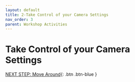 ```yaml
---
layout: default
title: 2-Take Control of your Camera Settings
nav_order: 3
parent: Workshop Activities
---
```

# Take Control of your Camera Settings


[NEXT STEP: Move Around](move-around.html){: .btn .btn-blue }


